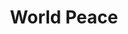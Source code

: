 ---
pid: mx12
title: World Peace
location_transcription: Malcolm X Park
coordinates: "[-75.225416432355, 39.952632035257]"
zipcode: '19143'
gen_neighborhood: West Philadelphia
neighborhood: University City
outside_phl: 
age: '25'
age_range: 20-29
instagram: 
image_file_name: mx_12.jpg
proposal_transcription: A monument that represent World Peace. A symbol of World Peace
  every person can relate and understand.
topic: Inclusivity,Unity,Uplifting,Love
topic_summary: 0, 0, 0, 0
type: Other No Form
keywords_other: 
credit: Russell Seeney
image_labels: 
twitter: 
facebook: 
permalink: "/monuments/mx12/"
layout: item-page
---